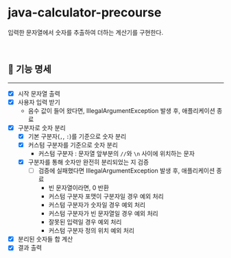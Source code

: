 # java-calculator-precourse
입력한 문자열에서 숫자를 추출하여 더하는 계산기를 구현한다.

<br>

## 🔢 기능 명세

---

- [x] 시작 문자열 출력
- [x] 사용자 입력 받기
  - 음수 값이 들어 왔다면, IllegalArgumentException 발생 후, 애플리케이션 종료
- [x] 구분자로 숫자 분리 
  - [x] 기본 구분자(`,`, `:`)를 기준으로 숫자 분리 
  - [x] 커스텀 구분자를 기준으로 숫자 분리
    - 커스텀 구분자 : 문자열 앞부분의 `//`와 `\n` 사이에 위치하는 문자
  - [x] 구분자를 통해 숫자만 완전히 분리되었는 지 검증
    - [ ] 검증에 실패했다면 IllegalArgumentException 발생 후, 애플리케이션 종료
      - 빈 문자열이라면, 0 반환
      - 커스텀 구분자 포맷이 구분자일 경우 예외 처리
      - 커스텀 구분자가 숫자일 경우 예외 처리
      - 커스텀 구분자가 빈 문자열일 경우 예외 처리 
      - 잘못된 입력일 경우 예외 처리
      - 커스텀 구분자 정의 위치 예외 처리
- [x] 분리된 숫자들 합 계산
- [x] 결과 출력
